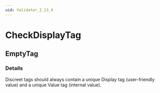 ```yaml
---
uid: Validator_2_13_4
---
```


# CheckDisplayTag

## EmptyTag

<!-- Description, Properties, ... sections are auto-generated. -->
<!-- REPLACE ME AUTO-GENERATION -->

### Details

Discreet tags should always contain a unique Display tag (user-friendly value) and a unique Value tag (internal value).

<!-- Uncomment to add example code -->
<!--### Example code-->
